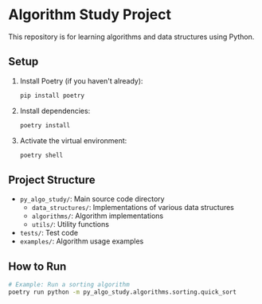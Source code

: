 # Algorithm Study Project

This repository is for learning algorithms and data structures using Python.

## Setup

1. Install Poetry (if you haven't already):
   ```bash
   pip install poetry
   ```

2. Install dependencies:
   ```bash
   poetry install
   ```

3. Activate the virtual environment:
   ```bash
   poetry shell
   ```

## Project Structure

- `py_algo_study/`: Main source code directory
  - `data_structures/`: Implementations of various data structures
  - `algorithms/`: Algorithm implementations
  - `utils/`: Utility functions
- `tests/`: Test code
- `examples/`: Algorithm usage examples

## How to Run

```bash
# Example: Run a sorting algorithm
poetry run python -m py_algo_study.algorithms.sorting.quick_sort
```
